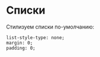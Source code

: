 # Списки

Стилизуем списки по-умолчанию:

    list-style-type: none;
    margin: 0;
    padding: 0;
